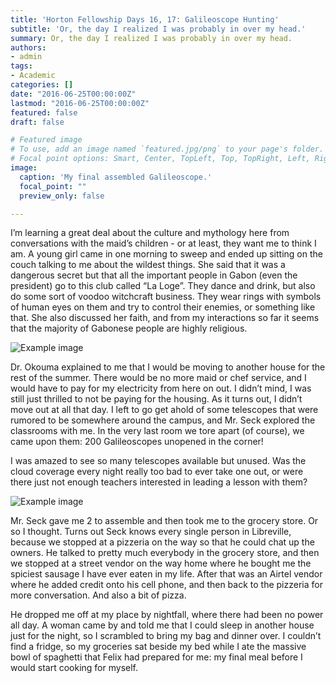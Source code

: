 ```yaml
---
title: 'Horton Fellowship Days 16, 17: Galileoscope Hunting'
subtitle: 'Or, the day I realized I was probably in over my head.'
summary: Or, the day I realized I was probably in over my head. 
authors:
- admin
tags:
- Academic
categories: []
date: "2016-06-25T00:00:00Z"
lastmod: "2016-06-25T00:00:00Z"
featured: false
draft: false

# Featured image
# To use, add an image named `featured.jpg/png` to your page's folder.
# Focal point options: Smart, Center, TopLeft, Top, TopRight, Left, Right, BottomLeft, Bottom, BottomRight
image:
  caption: 'My final assembled Galileoscope.'
  focal_point: ""
  preview_only: false

---
```


I’m learning a great deal about the culture and mythology here from conversations with the maid’s children - or at least, they want me to think I am. A young girl came in one morning to sweep and ended up sitting on the couch talking to me about the wildest things. She said that it was a dangerous secret but that all the important people in Gabon (even the president) go to this club called “La Loge”. They dance and drink, but also do some sort of voodoo witchcraft business. They wear rings with symbols of human eyes on them and try to control their enemies, or something like that. She also discussed her faith, and from my interactions so far it seems that the majority of Gabonese people are highly religious.


![Example image](/img/Recovered_Jun_22_2016_511.JPG)

Dr. Okouma explained to me that I would be moving to another house for the rest of the summer. There would be no more maid or chef service, and I would have to pay for my electricity from here on out. I didn’t mind, I was still just thrilled to not be paying for the housing. As it turns out, I didn’t move out at all that day. I left to go get ahold of some telescopes that were rumored to be somewhere around the campus, and Mr. Seck explored the classrooms with me. In the very last room we tore apart (of course), we came upon them: 200 Galileoscopes unopened in the corner!

I was amazed to see so many telescopes available but unused. Was the cloud coverage every night really too bad to ever take one out, or were there just not enough teachers interested in leading a lesson with them?

![Example image](/img/Recovered_Jun_22_2016_496.JPG)

Mr. Seck gave me 2 to assemble and then took me to the grocery store. Or so I thought. Turns out Seck knows every single person in Libreville, because we stopped at a pizzeria on the way so that he could chat up the owners. He talked to pretty much everybody in the grocery store, and then we stopped at a street vendor on the way home where he bought me the spiciest sausage I have ever eaten in my life. After that was an Airtel vendor where he added credit onto his cell phone, and then back to the pizzeria for more conversation. And also a bit of pizza.


He dropped me off at my place by nightfall, where there had been no power all day. A woman came by and told me that I could sleep in another house just for the night, so I scrambled to bring my bag and dinner over. I couldn’t find a fridge, so my groceries sat beside my bed while I ate the massive bowl of spaghetti that Felix had prepared for me: my final meal before I would start cooking for myself. 

